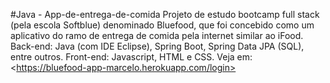 #Java - App-de-entrega-de-comida
Projeto de estudo bootcamp full stack (pela escola Softblue) denominado Bluefood, que foi concebido como um aplicativo do ramo de entrega de comida pela internet similar ao iFood. Back-end: Java (com IDE Eclipse), Spring Boot, Spring Data JPA (SQL), entre outros. Front-end: Javascript, HTML e CSS. Veja em: &lt;https://bluefood-app-marcelo.herokuapp.com/login>
